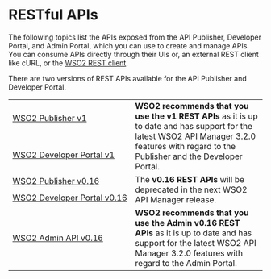 # RESTful APIs

The following topics list the APIs exposed from the API Publisher, Developer Portal, and Admin Portal, which you can use to create and manage APIs. You can consume APIs directly through their UIs or, an external REST client like cURL, or the [WSO2 REST client]({{base_path}}/learn/consume-api/invoke-apis/invoke-apis-using-tools/invoke-an-api-using-the-integrated-api-console).

There are two versions of REST APIs available for the API Publisher and Developer Portal.
<br>
<table>
  <tr>
    <td nowrap="true"><a href="{{base_path}}/develop/product-apis/getting-started/guide-publisher-v1/">WSO2 Publisher v1</a></td>
    <td rowspan="2"><b>WSO2 recommends that you use the v1 REST APIs</b> as it is up to date and has support for the latest WSO2 API Manager 3.2.0 features with regard to the Publisher and the Developer Portal.
    </td>
  </tr>
  <tr>
    <td nowrap="true"><a href="{{base_path}}/develop/product-apis/getting-started/guide-devportal-v1/">WSO2 Developer Portal v1</a></td>
  </tr>
  

  <tr>
    <td nowrap="true"><a href="{{base_path}}/develop/product-apis/getting-started/guide-publisher-v0.16/">WSO2 Publisher v0.16</a></td>
    <td rowspan="2">The <b>v0.16 REST APIs</b> will be deprecated in the next WSO2 API Manager release.</b></td>
  </tr>
  <tr>
    <td nowrap="true"><a href="{{base_path}}/develop/product-apis/getting-started/guide-devportal-v0.16/">WSO2 Developer Portal v0.16</a></td>
  </tr>

  <tr>
    <td nowrap="true"><a href="{{base_path}}/develop/product-apis/getting-started/guide-admin-v1/">WSO2 Admin API v0.16</a></td>
    <td> <b>WSO2 recommends that you use the Admin v0.16 REST APIs</b> as it is up to date and has support for the latest WSO2 API Manager 3.2.0 features with regard to the Admin Portal.</td>
  </tr>

</table>
